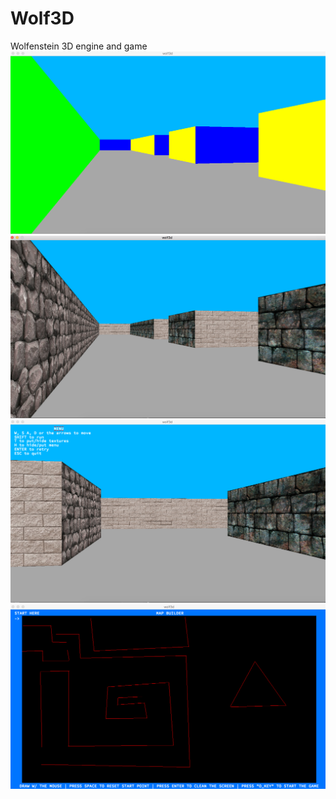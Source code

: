 # Wolf3D
Wolfenstein 3D engine and game 
![alt text](https://github.com/lvanbei/Wolf3D/blob/master/readme_img/img2.png "img2")
![alt text](https://github.com/lvanbei/Wolf3D/blob/master/readme_img/img3.png "img3")
![alt text](https://github.com/lvanbei/Wolf3D/blob/master/readme_img/img4.png "img4")
![alt text](https://github.com/lvanbei/Wolf3D/blob/master/readme_img/img1.png "img1")
